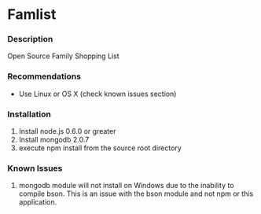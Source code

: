 # Famlist

### Description
Open Source Family Shopping List

### Recommendations
* Use Linux or OS X (check known issues section)

### Installation
1. Install node.js 0.6.0 or greater
2. Install mongodb 2.0.7
3. execute npm install from the source root directory

### Known Issues
1. mongodb module will not install on Windows due to the inability to compile bson. This is an issue with the bson module and not npm or this application.